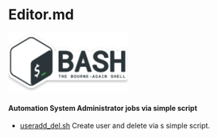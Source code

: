 # Editor.md
![](https://github.com/chsnv/Bash_Script/blob/main/img/bash.png)
#### Automation System Administrator jobs via simple script

- [useradd_del.sh](https://github.com/chsnv/Bash_Script/blob/main/scripts/useradd_del.sh "useradd_del.sh") Create user and delete via s simple script.



